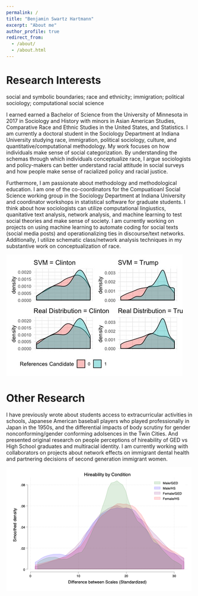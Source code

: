 ```yaml
---
permalink: /
title: "Benjamin Swartz Hartmann"
excerpt: "About me"
author_profile: true
redirect_from: 
  - /about/
  - /about.html
---
```

Research Interests
======
social and symbolic boundaries; race and ethnicity; immigration; political sociology; computational social science

I earned earned a Bachelor of Science from the University of Minnesota in 2017 in Sociology and History with minors in Asian American Studies, Comparative Race and Ethnic Studies in the United States, and Statistics. I am currently a doctoral student in the Sociology Department at Indiana University studying race, immigration, political sociology, culture, and quantitative/computational methodology. My work focuses on how individuals make sense of social categorization. By understanding the  schemas through which individuals conceptualize race, I argue sociologists and policy-makers can better understand racial attitude in social surveys and how people make sense of racialized policy and racial justice.   

Furthermore, I am passionate about methodology and methodological education. I am one of the co-coordinators for the Compuatioanl Social Science working group in the Sociology Department at Indiana University and coordinator workshops in statistical software for graduate students. I think about how sociologists can utilize computational lingiustics, quanitative text analysis, network analysis, and machine learning to test social theories and make sense of society. I am currently working on projects on using machine learning to automate coding for social texts (social media posts) and operationalizing ties in discourse/text networks. Additionally, I utilize schematic class/network analysis techniques in my substantive work on conceptualization of race. 

![SVM result](/images/cand_real.jpeg)

Other Research 
======
I have previously wrote about students access to extracurricular activities in schools, Japanese American baseball players who played professionally in Japan in the 1950s, and the differential impacts of body scrutiny for gender nonconforming/gender conforming adolsences in the Twin Cities. And presented original research on people perceptions of hireability of GED vs High School graduates and multiracial identity. I am currently working with collaborators on projects about network effects on immigrant dental health and partnering decisions of second generation immigrant women.

![GED_HS](/images/kernel_diff.png)

